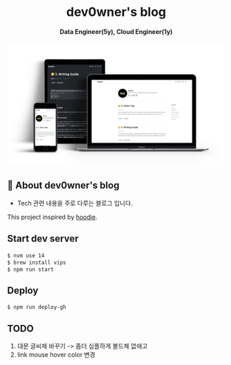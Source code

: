 <h1 align="center">
    dev0wner's blog
</h1>

<h4 align="center">
  Data Engineer(5y), Cloud Engineer(1y)
</h4>

![](mockup.png)

## 🚀 About dev0wner's blog

- Tech 관련 내용을 주로 다루는 블로그 입니다.

This project inspired by [hoodie](https://github.com/devHudi/gatsby-starter-hoodie).


## Start dev server

```shell
$ nvm use 14
$ brew install vips 
$ npm run start
```

## Deploy 

```shell
$ npm run deploy-gh
```

## TODO
1. 대문 글씨체 바꾸기 -> 좀더 심플하게 볼드체 없애고
2. link mouse hover color 변경